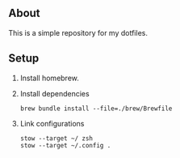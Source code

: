 ## About

This is a simple repository for my dotfiles.

## Setup

1. Install homebrew.

2. Install dependencies

    ```shell
    brew bundle install --file=./brew/Brewfile
    ```

3. Link configurations

    ```shell
    stow --target ~/ zsh
    stow --target ~/.config .
    ```

